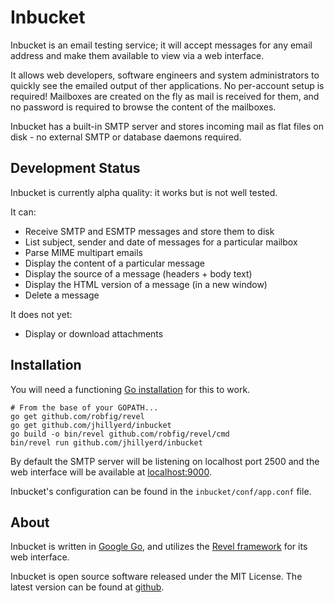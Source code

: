 Inbucket
========

Inbucket is an email testing service; it will accept messages for any email
address and make them available to view via a web interface.

It allows web developers, software engineers and system administrators to
quickly see the emailed output of ther applications.  No per-account setup is
required! Mailboxes are created on the fly as mail is received for them, and
no password is required to browse the content of the mailboxes.

Inbucket has a built-in SMTP server and stores incoming mail as flat files on
disk - no external SMTP or database daemons required.

Development Status
------------------
Inbucket is currently alpha quality: it works but is not well tested.

It can:

 * Receive SMTP and ESMTP messages and store them to disk
 * List subject, sender and date of messages for a particular mailbox
 * Parse MIME multipart emails
 * Display the content of a particular message
 * Display the source of a message (headers + body text)
 * Display the HTML version of a message (in a new window)
 * Delete a message

It does not yet:

 * Display or download attachments

Installation
------------
You will need a functioning [Go installation][1] for this to work. 

    # From the base of your GOPATH...
    go get github.com/robfig/revel
    go get github.com/jhillyerd/inbucket
    go build -o bin/revel github.com/robfig/revel/cmd
    bin/revel run github.com/jhillyerd/inbucket

By default the SMTP server will be listening on localhost port 2500 and
the web interface will be available at [localhost:9000](http://localhost:9000/).

Inbucket's configuration can be found in the `inbucket/conf/app.conf` file.

About
-----
Inbucket is written in [Google Go][1], and utilizes the [Revel framework][2]
for its web interface.

Inbucket is open source software released under the MIT License.  The latest
version can be found at [github](https://github.com/jhillyerd/inbucket).

[1]: http://golang.org/
[2]: http://robfig.github.com/revel/ 
